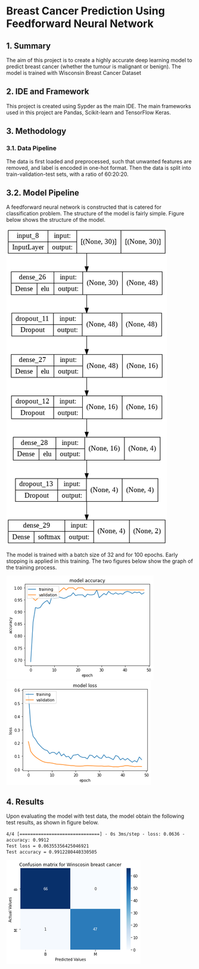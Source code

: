 # Breast Cancer Prediction Using Feedforward Neural Network

## 1. Summary
The aim of this project is to create a highly accurate deep learning model to predict breast cancer (whether the tumour is malignant or benign). The model is trained with Wisconsin Breast Cancer Dataset

## 2. IDE and Framework
This project is created using Sypder as the main IDE. The main frameworks used in this project are Pandas, Scikit-learn and TensorFlow Keras.

## 3. Methodology
### 3.1. Data Pipeline
The data is first loaded and preprocessed, such that unwanted features are removed, and label is encoded in one-hot format. Then the data is split into train-validation-test sets, with a ratio of 60:20:20.

## 3.2. Model Pipeline
A feedforward neural network is constructed that is catered for classification problem. The structure of the model is fairly simple. Figure below shows the structure of the model.

![model](http://github.com/aplatyps/shrdc_ai05_bc/blob/main/img/model.png)

The model is trained with a batch size of 32 and for 100 epochs. Early stopping is applied in this training. The two figures below show the graph of the training process.

![accuracy](http://github.com/aplatyps/shrdc_ai05_bc/blob/main/img/accuracy.png)
![loss](http://github.com/aplatyps/shrdc_ai05_bc/blob/main/img/loss.png)

## 4. Results
Upon evaluating the model with test data, the model obtain the following test results, as shown in figure below.
~~~
4/4 [==============================] - 0s 3ms/step - loss: 0.0636 - accuracy: 0.9912
Test loss = 0.06355356425046921
Test accuracy = 0.9912280440330505
~~~

![confusion](http://github.com/aplatyps/shrdc_ai05_bc/blob/main/img/confusion_matrix.png)
